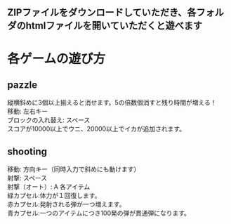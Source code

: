 ## ZIPファイルをダウンロードしていただき、各フォルダのhtmlファイルを開いていただくと遊べます
# 各ゲームの遊び方
## pazzle
縦横斜めに3個以上揃えると消せます。5の倍数個消すと残り時間が増える！<br/>移動: 左右キー<br/>ブロックの入れ替え: スペース
<br/>スコアが10000以上でウニ、20000以上でイカが追加されます。
## shooting
移動: 方向キー（同時入力で斜めにも動けます）<br/>射撃: スペース<br/>射撃（オート）: A
各アイテム
<br/>緑カプセル:体力が１回復します。
<br/>赤カプセル:発射される弾が一つ増えます。
<br/>青カプセル:一つのアイテムにつき100発の弾が貫通弾になります。

